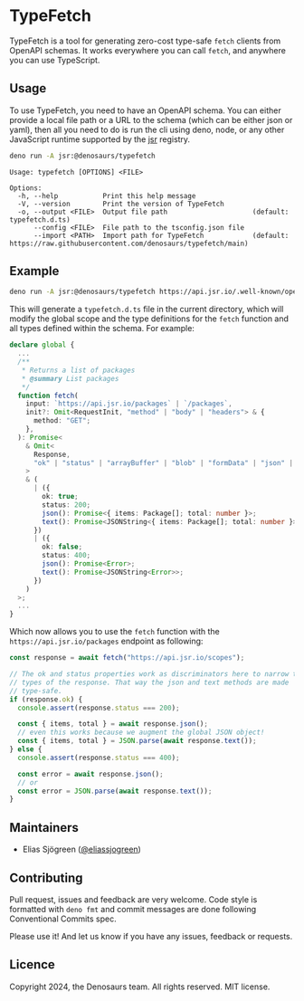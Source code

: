 # TypeFetch

TypeFetch is a tool for generating zero-cost type-safe `fetch` clients from
OpenAPI schemas. It works everywhere you can call `fetch`, and anywhere you can
use TypeScript.

## Usage

To use TypeFetch, you need to have an OpenAPI schema. You can either provide a
local file path or a URL to the schema (which can be either json or yaml), then
all you need to do is run the cli using deno, node, or any other JavaScript
runtime supported by the [jsr](https://jsr.io) registry.

```sh
deno run -A jsr:@denosaurs/typefetch
```

```
Usage: typefetch [OPTIONS] <FILE>

Options:
  -h, --help           Print this help message
  -V, --version        Print the version of TypeFetch
  -o, --output <FILE>  Output file path                     (default: typefetch.d.ts)
      --config <FILE>  File path to the tsconfig.json file
      --import <PATH>  Import path for TypeFetch            (default: https://raw.githubusercontent.com/denosaurs/typefetch/main)
```

## Example

```sh
deno run -A jsr:@denosaurs/typefetch https://api.jsr.io/.well-known/openapi
```

This will generate a `typefetch.d.ts` file in the current directory, which will
modify the global scope and the type definitions for the `fetch` function and
all types defined within the schema. For example:

```ts
declare global {
  ...
  /**
   * Returns a list of packages
   * @summary List packages
   */
  function fetch(
    input: `https://api.jsr.io/packages` | `/packages`,
    init?: Omit<RequestInit, "method" | "body" | "headers"> & {
      method: "GET";
    },
  ): Promise<
    & Omit<
      Response,
      "ok" | "status" | "arrayBuffer" | "blob" | "formData" | "json" | "text"
    >
    & (
      | ({
        ok: true;
        status: 200;
        json(): Promise<{ items: Package[]; total: number }>;
        text(): Promise<JSONString<{ items: Package[]; total: number }>>;
      })
      | ({
        ok: false;
        status: 400;
        json(): Promise<Error>;
        text(): Promise<JSONString<Error>>;
      })
    )
  >;
  ...
}
```

Which now allows you to use the `fetch` function with the
`https://api.jsr.io/packages` endpoint as following:

```ts
const response = await fetch("https://api.jsr.io/scopes");

// The ok and status properties work as discriminators here to narrow the
// types of the response. That way the json and text methods are made
// type-safe.
if (response.ok) {
  console.assert(response.status === 200);

  const { items, total } = await response.json();
  // even this works because we augment the global JSON object!
  const { items, total } = JSON.parse(await response.text());
} else {
  console.assert(response.status === 400);

  const error = await response.json();
  // or
  const error = JSON.parse(await response.text());
}
```

## Maintainers

- Elias Sjögreen ([@eliassjogreen](https://github.com/eliassjogreen))

## Contributing

Pull request, issues and feedback are very welcome. Code style is formatted with
`deno fmt` and commit messages are done following Conventional Commits spec.

Please use it! And let us know if you have any issues, feedback or requests.

## Licence

Copyright 2024, the Denosaurs team. All rights reserved. MIT license.
